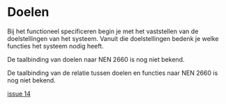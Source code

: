 # Doelen

Bij het functioneel specificeren begin je met het vaststellen van de doelstellingen van het systeem. Vanuit die doelstellingen bedenk je welke functies het systeem nodig heeft.

De taalbinding van doelen naar NEN 2660 is nog niet bekend. 

De taalbinding van de relatie tussen doelen en functies naar NEN 2660 is nog niet bekend.

[issue 14](https://github.com/bimloket/COINS-3.0-Contract-als-data/issues/14)



